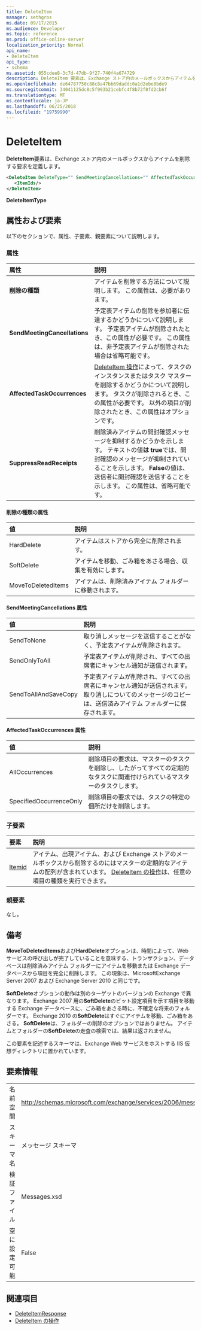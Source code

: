 ```yaml
---
title: DeleteItem
manager: sethgros
ms.date: 09/17/2015
ms.audience: Developer
ms.topic: reference
ms.prod: office-online-server
localization_priority: Normal
api_name:
- DeleteItem
api_type:
- schema
ms.assetid: 055cdee8-3c7d-47db-9f27-740f4a674729
description: DeleteItem 要素は、Exchange ストア内のメールボックスからアイテムを削除する要求を定義します。
ms.openlocfilehash: de64787750c88c8a47bb69daddc0a1d2ebe8bde9
ms.sourcegitcommit: 34041125dc8c5f993b21cebfc4f8b72f0fd2cb6f
ms.translationtype: MT
ms.contentlocale: ja-JP
ms.lasthandoff: 06/25/2018
ms.locfileid: "19759990"
---
```

# <a name="deleteitem"></a>DeleteItem

**DeleteItem**要素は、Exchange ストア内のメールボックスからアイテムを削除する要求を定義します。 
  
```XML
<DeleteItem DeleteType="" SendMeetingCancellations="" AffectedTaskOccurrences="" SuppressReadReceipts="">
   <ItemIds/>
</DeleteItem>
```

 **DeleteItemType**
## <a name="attributes-and-elements"></a>属性および要素

以下のセクションで、属性、子要素、親要素について説明します。
  
### <a name="attributes"></a>属性

|**属性**|**説明**|
|:-----|:-----|
|**削除の種類** <br/> |アイテムを削除する方法について説明します。 この属性は、必要があります。  <br/> |
|**SendMeetingCancellations** <br/> |予定表アイテムの削除を参加者に伝達するかどうかについて説明します。 予定表アイテムが削除されたとき、この属性が必要です。 この属性は、非予定表アイテムが削除された場合は省略可能です。  <br/> |
|**AffectedTaskOccurrences** <br/> |[DeleteItem 操作](deleteitem-operation.md)によって、タスクのインスタンスまたはタスク マスターを削除するかどうかについて説明します。 タスクが削除されるとき、この属性が必要です。 以外の項目が削除されたとき、この属性はオプションです。  <br/> |
|**SuppressReadReceipts** <br/> |削除済みアイテムの開封確認メッセージを抑制するかどうかを示します。 テキストの値**は true**では、開封確認のメッセージが抑制されていることを示します。 **False**の値は、送信者に開封確認を送信することを示します。 この属性は、省略可能です。  <br/> |
   
#### <a name="deletetype-attribute"></a>削除の種類の属性

|**値**|**説明**|
|:-----|:-----|
|HardDelete  <br/> |アイテムはストアから完全に削除されます。  <br/> |
|SoftDelete  <br/> |アイテムを移動、ごみ箱をあさる場合、収集を有効にします。  <br/> |
|MoveToDeletedItems  <br/> |アイテムは、削除済みアイテム フォルダーに移動されます。  <br/> |
   
#### <a name="sendmeetingcancellations-attribute"></a>SendMeetingCancellations 属性

|**値**|**説明**|
|:-----|:-----|
|SendToNone  <br/> |取り消しメッセージを送信することがなく、予定表アイテムが削除されます。  <br/> |
|SendOnlyToAll  <br/> |予定表アイテムが削除され、すべての出席者にキャンセル通知が送信されます。  <br/> |
|SendToAllAndSaveCopy  <br/> |予定表アイテムが削除され、すべての出席者にキャンセル通知が送信されます。 取り消しについてのメッセージのコピーは、送信済みアイテム フォルダーに保存されます。  <br/> |
   
#### <a name="affectedtaskoccurrences-attribute"></a>AffectedTaskOccurrences 属性

|**値**|**説明**|
|:-----|:-----|
|AllOccurrences  <br/> |削除項目の要求は、マスターのタスクを削除し、したがってすべての定期的なタスクに関連付けられているマスターのタスクします。  <br/> |
|SpecifiedOccurrenceOnly  <br/> |削除項目の要求では、タスクの特定の個所だけを削除します。  <br/> |
   
### <a name="child-elements"></a>子要素

|**要素**|**説明**|
|:-----|:-----|
|[Itemid](itemids.md) <br/> |アイテム、出現アイテム、および Exchange ストアのメールボックスから削除するのにはマスターの定期的なアイテムの配列が含まれています。 [DeleteItem の操作](deleteitem-operation.md)は、任意の項目の種類を実行できます。  <br/> |
   
### <a name="parent-elements"></a>親要素

なし。
  
## <a name="remarks"></a>備考

**MoveToDeletedItems**および**HardDelete**オプションは、時間によって、Web サービスの呼び出しが完了していることを意味する、トランザクション、データベースは削除済みアイテム フォルダーにアイテムを移動または Exchange データベースから項目を完全に削除します。 この現象は、MicrosoftExchange Server 2007 および Exchange Server 2010 と同じです。 
  
**SoftDelete**オプションの動作は別のターゲットのバージョンの Exchange で異なります。 Exchange 2007 用の**SoftDelete**のビット設定項目を示す項目を移動する Exchange データベースに、ごみ箱をあさる時に、不確定な将来のフォルダーです。 Exchange 2010 の**SoftDelete**はすぐにアイテムを移動、ごみ箱をあさる。 **SoftDelete**は、フォルダーの削除のオプションではありません。 アイテムとフォルダーの**SoftDelete**の走査の検索では、結果は返されません。 
  
この要素を記述するスキーマは、Exchange Web サービスをホストする IIS 仮想ディレクトリに置かれています。
  
## <a name="element-information"></a>要素情報

|||
|:-----|:-----|
|名前空間  <br/> |http://schemas.microsoft.com/exchange/services/2006/messages  <br/> |
|スキーマ名  <br/> |メッセージ スキーマ  <br/> |
|検証ファイル  <br/> |Messages.xsd  <br/> |
|空に設定可能  <br/> |False  <br/> |
   
## <a name="see-also"></a>関連項目

- [DeleteItemResponse](deleteitemresponse.md)  
- [DeleteItem の操作](deleteitem-operation.md)

